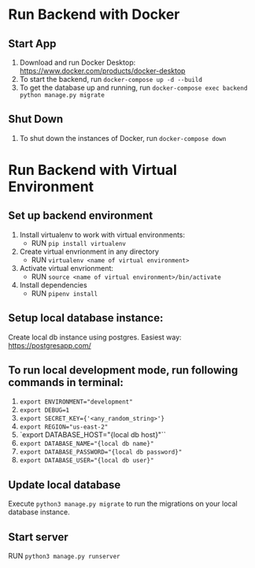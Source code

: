 # Run Backend with Docker

## Start App
1. Download and run Docker Desktop: https://www.docker.com/products/docker-desktop
2. To start the backend, run `docker-compose up -d --build`
3. To get the database up and running, run `docker-compose exec backend python manage.py migrate`

## Shut Down
1. To shut down the instances of Docker, run `docker-compose down`

# Run Backend with Virtual Environment

## Set up backend environment
1. Install virtualenv to work with virtual environments:
      - RUN `pip install virtualenv`
2. Create virtual envrionment in any directory
      - RUN `virtualenv <name of virtual environment>`
3. Activate virtual envrionment:
      - RUN `source <name of virtual environment>/bin/activate`
4. Install dependencies
      - RUN `pipenv install`

## Setup local database instance:
Create local db instance using postgres. Easiest way: https://postgresapp.com/

## To run local development mode, run following commands in terminal:
1. `export ENVIRONMENT="development"`
2. `export DEBUG=1`
3. `export SECRET_KEY={'<any_random_string>'}`
4. `export REGION="us-east-2"`
5. `export DATABASE_HOST="{local db host}"``
6. `export DATABASE_NAME="{local db name}"`
7. `export DATABASE_PASSWORD="{local db password}"`
8. `export DATABASE_USER="{local db user}"`

## Update local database
Execute `python3 manage.py migrate` to run the migrations on your local database instance.

## Start server
RUN `python3 manage.py runserver`
